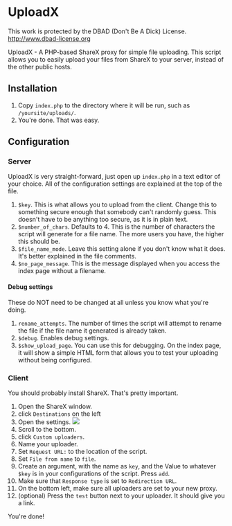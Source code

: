 # UploadX

This work is protected by the DBAD (Don't Be A Dick) License. http://www.dbad-license.org

UploadX - A PHP-based ShareX proxy for simple file uploading. This script allows you to easily upload your files from ShareX to your server, instead of the other public hosts.


## Installation

  1. Copy `index.php` to the directory where it will be run, such as `/yoursite/uploads/`.
  2. You're done. That was easy.
  
  
## Configuration

### Server
UploadX is very straight-forward, just open up `index.php` in a text editor of your choice. All of the configuration settings are explained at the top of the file.

  1. `$key`. This is what allows you to upload from the client. Change this to something secure enough that somebody can't randomly guess. This doesn't have to be anything too secure, as it is in plain text.
  2. `$number_of_chars`. Defaults to 4. This is the number of characters the script will generate for a file name. The more users you have, the higher this should be.
  3. `$file_name_mode`. Leave this setting alone if you don't know what it does. It's better explained in the file comments.
  4. `$no_page_message`. This is the message displayed when you access the index page without a filename.
  
#### Debug settings
These do NOT need to be changed at all unless you know what you're doing.

  1. `rename_attempts`. The number of times the script will attempt to rename the file if the file name it generated is already taken.
  2. `$debug`. Enables debug settings.
  3. `$show_upload_page`. You can use this for debugging. On the index page, it will show a simple HTML form that allows you to test your uploading without being configured.
  

### Client
You should probably install ShareX. That's pretty important.

  1. Open the ShareX window.
  2. click `Destinations` on the left
  3. Open the settings. ![](https://i.imgur.com/8Og0DLk.png)
  4. Scroll to the bottom.
  5. click `Custom uploaders`.
  6. Name your uploader.
  7. Set `Request URL:` to the location of the script.
  8. Set `File from name` to `file`.
  9. Create an argument, with the name as `key`, and the Value to whatever `$key` is in your configurations of the script. Press `add`.
  11. Make sure that `Response type` is set to `Redirection URL`.
  12. On the bottom left, make sure all uploaders are set to your new proxy.
  13. (optional) Press the `test` button next to your uploader. It should give you a link.
  
You're done!
